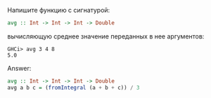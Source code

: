Напишите функцию с сигнатурой:
```haskell
avg :: Int -> Int -> Int -> Double
```
вычисляющую среднее значение переданных в нее аргументов:
```
GHCi> avg 3 4 8
5.0
```

Answer:

```haskell
avg :: Int -> Int -> Int -> Double
avg a b c = (fromIntegral (a + b + c)) / 3
```